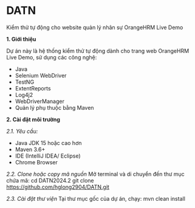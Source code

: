 # DATN
Kiểm thử tự động cho website quản lý nhân sự OrangeHRM Live Demo

**1. Giới thiệu**

Dự án này là hệ thống kiểm thử tự động dành cho trang web OrangeHRM Live Demo, sử dụng các công nghệ:
- Java
- Selenium WebDriver
- TestNG
- ExtentReports
- Log4j2
- WebDriverManager
- Quản lý phụ thuộc bằng Maven

**2. Cài đặt môi trường**

_2.1. Yêu cầu:_
   - Java JDK 15 hoặc cao hơn
   - Maven 3.6+
   - IDE (IntelliJ IDEA/ Eclipse)
   - Chrome Browser

_2.2. Clone hoặc copy mã nguồn_
   Mở terminal và di chuyển đến thư mục chứa mã: cd DATN2024.2
   git clone https://github.com/hglong2904/DATN.git

_2.3. Cài đặt thư viện_
   Tại thư mục gốc của dự án, chạy: mvn clean install
